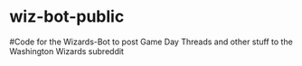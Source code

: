 # wiz-bot-public

#Code for the Wizards-Bot to post Game Day Threads and other stuff to the Washington Wizards subreddit
